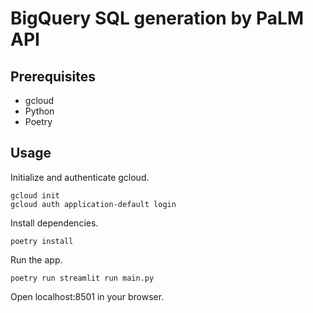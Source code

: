 # BigQuery SQL generation by PaLM API

## Prerequisites

* gcloud
* Python
* Poetry

## Usage

Initialize and authenticate gcloud.

```shell
gcloud init
gcloud auth application-default login
```

Install dependencies.

```shell
poetry install
```

Run the app.

```shell
poetry run streamlit run main.py
```

Open localhost:8501 in your browser.
